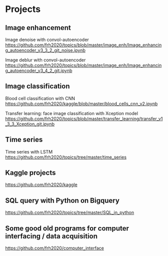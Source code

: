 # Projects

## Image enhancement

Image denoise with convol-autoencoder https://github.com/frh2020/topics/blob/master/image_enh/Image_enhancing_autoencoder_v3_3_2_git_noise.ipynb

Image deblur with convol-autoencoder https://github.com/frh2020/topics/blob/master/image_enh/Image_enhancing_autoencoder_v3_4_2_git.ipynb

## Image classification

Blood cell classification with CNN 
https://github.com/frh2020/kaggle/blob/master/blood_cells_cnn_v2.ipynb

Transfer learning: face image classification with Xception model https://github.com/frh2020/topics/blob/master/transfer_learning/transfer_v1_3_3_Xception_git.ipynb

## Time series

Time series with LSTM https://github.com/frh2020/topics/tree/master/time_series

## Kaggle projects 

https://github.com/frh2020/kaggle

## SQL query with Python on Bigquery

https://github.com/frh2020/topics/tree/master/SQL_in_python

## Some good old programs for computer interfacing / data acquisition

https://github.com/frh2020/computer_interface
